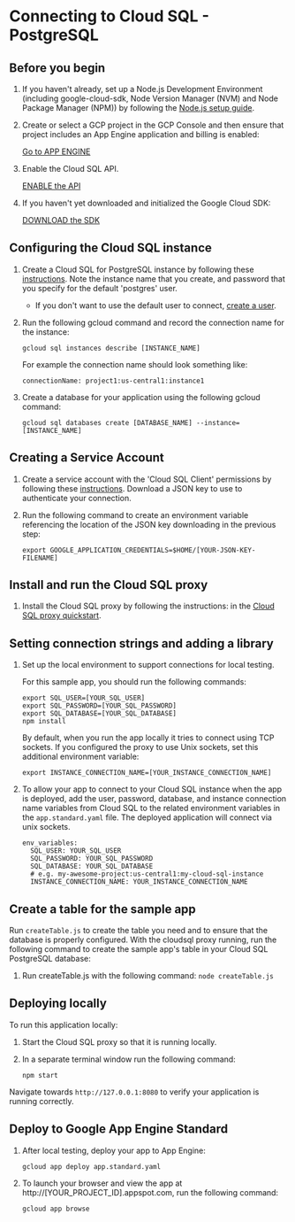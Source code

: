 # Connecting to Cloud SQL - PostgreSQL

## Before you begin

1. If you haven't already, set up a Node.js Development Environment (including google-cloud-sdk, Node Version Manager (NVM) and Node Package Manager (NPM)) by following the [Node.js setup guide](https://cloud.google.com/nodejs/docs/setup).

2. Create or select a GCP project in the GCP Console and then ensure that project includes an App Engine application and billing is enabled: 

    [Go to APP ENGINE](https://console.cloud.google.com/projectselector/appengine/create?lang=nodejs)

3. Enable the Cloud SQL API.

    [ENABLE the API](https://console.cloud.google.com/flows/enableapi?apiid=sqladmin&redirect=https://console.cloud.google.com)

4. If you haven't yet downloaded and initialized the Google Cloud SDK:

    [DOWNLOAD the SDK](https://cloud.google.com/sdk/docs/)


## Configuring the Cloud SQL instance

1. Create a Cloud SQL for PostgreSQL instance by following these 
[instructions](https://cloud.google.com/sql/docs/postgres/create-instance). Note the instance name that you create,
and password that you specify for the default 'postgres' user.

    * If you don't want to use the default user to connect, [create a user](https://cloud.google.com/sql/docs/postgres/create-manage-users#creating).

1. Run the following gcloud command and record the connection name for the instance:

    `gcloud sql instances describe [INSTANCE_NAME]`

    For example the connection name should look something like:

    `connectionName: project1:us-central1:instance1`

1. Create a database for your application using the following gcloud command:

    `gcloud sql databases create [DATABASE_NAME] --instance=[INSTANCE_NAME]`

## Creating a Service Account

1. Create a service account with the 'Cloud SQL Client' permissions by following these 
[instructions](https://cloud.google.com/sql/docs/mysql/connect-external-app#4_if_required_by_your_authentication_method_create_a_service_account).
Download a JSON key to use to authenticate your connection.

2. Run the following command to create an environment variable referencing
the location of the JSON key downloading in the previous step:

    `export GOOGLE_APPLICATION_CREDENTIALS=$HOME/[YOUR-JSON-KEY-FILENAME]`


## Install and run the Cloud SQL proxy

1. Install the Cloud SQL proxy by following the instructions:
in the [Cloud SQL proxy quickstart](https://cloud.google.com/sql/docs/postgres/quickstart-proxy-test).


## Setting connection strings and adding a library

1. Set up the local environment to support connections for local testing.
  
    For this sample app, you should run the following commands:

    ```
    export SQL_USER=[YOUR_SQL_USER]
    export SQL_PASSWORD=[YOUR_SQL_PASSWORD]
    export SQL_DATABASE=[YOUR_SQL_DATABASE]
    npm install
    ```
    By default, when you run the app locally it tries to connect using TCP sockets. If you configured the proxy to use Unix sockets, set this additional environment variable:

    `export INSTANCE_CONNECTION_NAME=[YOUR_INSTANCE_CONNECTION_NAME]`

2. To allow your app to connect to your Cloud SQL instance when the app is deployed, add the user, password, database, and instance connection name variables from Cloud SQL to the related environment variables in the `app.standard.yaml` file. The deployed application will connect via unix sockets.

    ```
    env_variables:
      SQL_USER: YOUR_SQL_USER
      SQL_PASSWORD: YOUR_SQL_PASSWORD
      SQL_DATABASE: YOUR_SQL_DATABASE
      # e.g. my-awesome-project:us-central1:my-cloud-sql-instance
      INSTANCE_CONNECTION_NAME: YOUR_INSTANCE_CONNECTION_NAME
    ```

## Create a table for the sample app 

Run `createTable.js` to create the table you need and to ensure that the database is properly configured.
With the cloudsql proxy running, run the following command to create the sample app's table in your Cloud SQL PostgreSQL database:

  1. Run createTable.js with the following command:
  `node createTable.js ` 

## Deploying locally

To run this application locally:

  1. Start the Cloud SQL proxy so that it is running locally.
  
  2. In a separate terminal window run the following command:

      `npm start`

Navigate towards `http://127.0.0.1:8080` to verify your application is running correctly.

## Deploy to Google App Engine Standard

1. After local testing, deploy your app to App Engine:

    `gcloud app deploy app.standard.yaml`

2. To launch your browser and view the app at http://[YOUR_PROJECT_ID].appspot.com, run the following command:

    `gcloud app browse`
